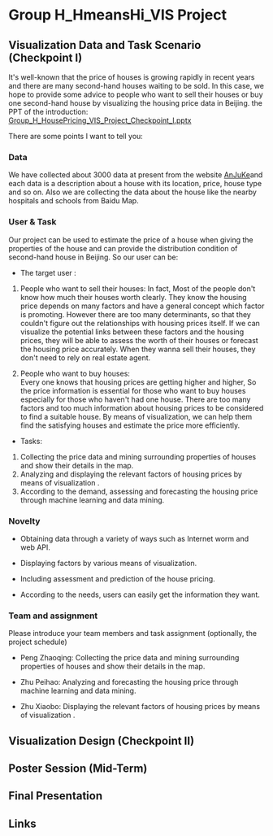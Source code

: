 # Group H_HmeansHi_VIS Project

## Visualization Data and Task Scenario (Checkpoint I)

It's well-known that the price of houses is growing rapidly in recent years and there are many second-hand houses waiting to be sold. 
In this case, we hope to provide some advice to people who want to sell their houses or buy one second-hand house by visualizing the 
housing price data in Beijing. the PPT of the introduction: [Group_H_HousePricing_VIS_Project_Checkpoint_I.pptx](http://ddl.escience.cn/f/BbLR)

There are some points I want to tell you: 

### Data

We have collected about 3000 data at present from the website [AnJuKe](http://beijing.anjuke.com/sale/?from=navigation)and each data is
a description about a house with its location, price, house type and so on. Also we are collecting the data about the house like the
nearby hospitals and schools from Baidu Map.  

### User & Task

Our project can be used to estimate the price of a house when giving the properties of the house and can provide the distribution 
condition of second-hand house in Beijing. So our user can be: 

* The target user : 
1. People who want to sell their houses: 
In fact, Most of the people don't know how much their houses worth clearly. They know the housing price depends on many factors and
have a general concept which factor is promoting. However there are too many determinants, so that they couldn't figure out the 
relationships with housing prices itself. If we can visualize the potential links between these factors and the housing prices, they 
will be able to assess the worth of their houses or forecast the housing price accurately. When they wanna sell their houses, they 
don't need to rely on real estate agent. 
 
2. People who want to buy houses:  
Every one knows that housing prices are getting higher and higher, So the price information is essential for those who want to buy 
houses especially for those who haven't had one house. There are too many factors and too much information about housing prices to
be considered to find a suitable house. By means of visualization, we can help them find the satisfying houses and estimate the price
more efficiently. 
 
* Tasks: 
1. Collecting the price data and mining surrounding properties of houses and show their details in the map. 
2. Analyzing and displaying the relevant factors of housing prices by means of visualization .
3. According to the demand, assessing and forecasting the housing price through machine learning and data mining. 
 
### Novelty

* Obtaining data through a variety of ways such as Internet worm and web API.

* Displaying factors by various means of visualization. 

* Including assessment and prediction of the house pricing. 

* According to the needs, users can easily get the information they want. 

### Team and assignment

Please introduce your team members and task assignment (optionally, the project schedule)

* Peng Zhaoqing: 
Collecting the price data and mining surrounding properties of houses and show their details in the map. 

* Zhu Peihao: 
Analyzing and forecasting the housing price through machine learning and data mining. 

* Zhu Xiaobo: 
Displaying the relevant factors of housing prices by means of visualization . 


## Visualization Design (Checkpoint II)

## Poster Session (Mid-Term)

## Final Presentation

## Links
